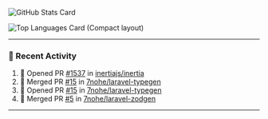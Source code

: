 ![GitHub Stats Card](https://github-readme-stats.vercel.app/api?username=7nohe&count_private=true&theme=react)

![Top Languages Card (Compact layout)](https://github-readme-stats.vercel.app/api/top-langs/?username=7nohe&layout=compact&theme=react)

---

### :koala: Recent Activity

<!--START_SECTION:activity-->
1. 💪 Opened PR [#1537](https://github.com/inertiajs/inertia/pull/1537) in [inertiajs/inertia](https://github.com/inertiajs/inertia)
2. 🎉 Merged PR [#15](https://github.com/7nohe/laravel-typegen/pull/15) in [7nohe/laravel-typegen](https://github.com/7nohe/laravel-typegen)
3. 💪 Opened PR [#15](https://github.com/7nohe/laravel-typegen/pull/15) in [7nohe/laravel-typegen](https://github.com/7nohe/laravel-typegen)
4. 🎉 Merged PR [#5](https://github.com/7nohe/laravel-zodgen/pull/5) in [7nohe/laravel-zodgen](https://github.com/7nohe/laravel-zodgen)
<!--END_SECTION:activity-->

---
